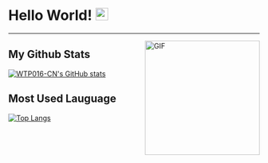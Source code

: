 # Hello World! <img src="https://media.giphy.com/media/hvRJCLFzcasrR4ia7z/giphy.gif" width="25px">
---
<img align="right" alt="GIF" height="230px" src="https://cdn.jsdelivr.net/gh/TheZihanGu/TheZihanGu@master/img/HEAD.gif" />

## My Github Stats
[![WTP016-CN's GitHub stats](https://github-readme-stats.vercel.app/api?username=wtp016-cn&show_icons=true&theme=graywhite&count_private=true)](https://wtp016-cn.github.io)

## Most Used Lauguage
[![Top Langs](https://github-readme-stats.vercel.app/api/top-langs/?username=WTP016-CN&layout=compact)](https://github.com/wtp016-cn)
